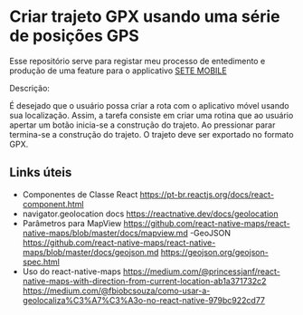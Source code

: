 # Criar trajeto GPX usando uma série de posições GPS

Esse repositório serve para registar meu processo de entedimento e produção de uma feature para o applicativo [SETE MOBILE](https://github.com/marcosroriz/sete-mobile)

Descrição: 

É desejado que o usuário possa criar a rota com o aplicativo móvel usando sua localização. Assim, a tarefa consiste em criar uma rotina que ao usuário apertar um botão inicia-se a construção do trajeto. Ao pressionar parar termina-se a construção do trajeto. O trajeto deve ser exportado no formato GPX.

## Links úteis
 - Componentes de Classe React
https://pt-br.reactjs.org/docs/react-component.html
 - navigator.geolocation docs
https://reactnative.dev/docs/geolocation
 - Parâmetros para MapView
https://github.com/react-native-maps/react-native-maps/blob/master/docs/mapview.md
 -GeoJSON
https://github.com/react-native-maps/react-native-maps/blob/master/docs/geojson.md
https://geojson.org/geojson-spec.html
 - Uso do react-native-maps
https://medium.com/@princessjanf/react-native-maps-with-direction-from-current-location-ab1a371732c2
https://medium.com/@fbiobcsouza/como-usar-a-geolocaliza%C3%A7%C3%A3o-no-react-native-979bc922cd77